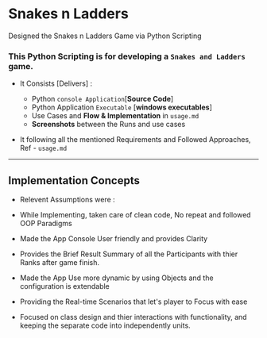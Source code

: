 # Snakes n Ladders
Designed the Snakes n Ladders Game via Python Scripting

### This Python Scripting is for developing a `Snakes and Ladders` game.
 - It Consists [Delivers] :
	- Python `console Application`[**Source Code**]
	- Python Application `Executable` [**windows executables**]
	- Use Cases and **Flow & Implementation** in `usage.md`
	- **Screenshots** between the Runs and use cases

 - It following all the mentioned Requirements and Followed Approaches, Ref - `usage.md`

------------------------------------------------------------------------------------------------------


## Implementation Concepts
- Relevent Assumptions were :

 - While Implementing, taken care of clean code, No repeat and followed OOP Paradigms
 - Made the App Console User friendly and provides Clarity
 - Provides the Brief Result Summary of all the Participants with thier Ranks after game finish.
 - Made the App Use more dynamic by using Objects and the configuration is extendable
 - Providing the Real-time Scenarios that let's player to Focus with ease
 - Focused on class design and thier interactions with functionality, 
 and keeping the separate code into independently units.

